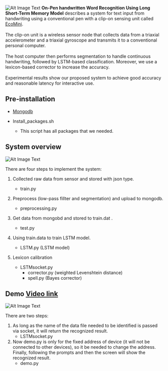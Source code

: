 ![Alt Image Text](https://epl.tw/wp-content/uploads/2018/08/hardware.png "Hardware setup")
**On-Pen handwritten Word Recognition Using Long Short-Term Memory Model** describes a system for text input from handwriting using a conventional pen with a clip-on sensing unit called [EcoMini](https://epl.tw/ecomini/). <br><br>
The clip-on unit is a wireless sensor node that collects data from a triaxial accelerometer and a triaxial gyroscope and transmits it to a conventional personal computer. <br><br>
The host computer then performs segmentation to handle continuous handwriting, followed by LSTM-based classification. Moreover, we use a lexicon-based corrector to increase the accuracy. <br><br>
Experimental results show our proposed system to achieve good accuracy and reasonable latency for interactive use.
	
## Pre-installation
* [Mongodb](https://docs.mongodb.com/manual/administration/install-community/)

* Install_packages.sh
	* This script has all packages that we needed.

## System overview
![Alt Image Text](https://epl.tw/wp-content/uploads/2018/08/System-overview.png "System Overview")

There are four steps to implement the system:

1. Collected raw data from sensor and stored with json type.
	* train.py
	
2. Preprocess (low-pass fillter and segmentation) and upload to mongodb.
	* preprocessing.py
	
3. Get data from mongobd and stored to train.dat .
	* test.py
	
4. Using train.data to train LSTM model. 
	* LSTM.py (LSTM model)
	
5. Lexicon calibration
	* LSTMsocket.py
		* corrector.py (weighted Levenshtein distance)
		* spell.py (Bayes corrector)

## Demo [Video link](https://youtu.be/ZACSAVZMsMM)
![Alt Image Text](https://epl.tw/wp-content/uploads/2018/08/demo.png "Demo")

There are two steps:

1. As long as the name of the data file needed to be identified is passed via socket, it will return the recognized result.
	* LSTMsocket.py
2. Now demo.py is only for the fixed address of device (it will not be connected to other devices), so it be needed to change the address. Finally, following the prompts and then the screen will show the recognized result.
	* demo.py

